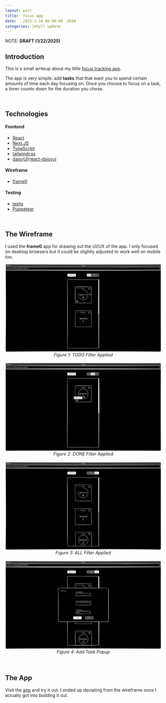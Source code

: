 ```yaml
---
layout: post
title:  focus app
date:   2025-1-14 00:00:00 -0500
categories: jekyll update
---
```


NOTE: **DRAFT (1/22/2025)**

## **Introduction**
This is a small writeup about my little [focus tracking app](https://github.com/jmdevy/focus).

The app is very simple: add **tasks** that that want you to spend certain amounts of time each day focusing on. Once you choose to focus on a task, a timer counts down for the duration you chose.


<br>


## **Technologies**

#### **Frontend**
* [React](https://react.dev/)
* [Next.JS](https://nextjs.org/)
* [TypeScript](https://www.typescriptlang.org/)
* [tailwindcss](https://tailwindcss.com/)
* [daisyUI](https://daisyui.com/)/[react-daisyui](https://github.com/daisyui/react-daisyui)

#### **Wireframe**
* [frame0](https://frame0.app/)

#### **Testing**
* [jestjs](https://jestjs.io/)
* [Puppeteer](https://pptr.dev/)


<br>


## **The Wireframe**
I used the **frame0** app for drawing out the UI/UX of the app. I only focused on desktop browsers but it could be slightly adjusted to work well on mobile too.

<div style="flex:1; display:flex; justify-content:space-evenly; align-items:center; flex-flow:row">
    <img width="100%" src="/assets/2025-1-14-focus-app/wireframe_todo.svg" alt=""/>
</div>
<center><i>Figure 1: TODO Filter Applied</i></center>
<br>

<div style="flex:1; display:flex; justify-content:space-evenly; align-items:center; flex-flow:row">
    <img width="100%" src="/assets/2025-1-14-focus-app/wireframe_done.svg" alt=""/>
</div>
<center><i>Figure 2: DONE Filter Applied</i></center>
<br>

<div style="flex:1; display:flex; justify-content:space-evenly; align-items:center; flex-flow:row">
    <img width="100%" src="/assets/2025-1-14-focus-app/wireframe_all.svg" alt=""/>
</div>
<center><i>Figure 3: ALL Filter Applied</i></center>
<br>

<div style="flex:1; display:flex; justify-content:space-evenly; align-items:center; flex-flow:row">
    <img width="100%" src="/assets/2025-1-14-focus-app/wireframe_add_task.svg" alt=""/>
</div>
<center><i>Figure 4: Add Task Popup</i></center>
<br>


<br>


## **The App**
Visit the [app](https://jmdevy.github.io/focus/) and try it out. I ended up deviating from the wireframe once I actually got into building it out. 